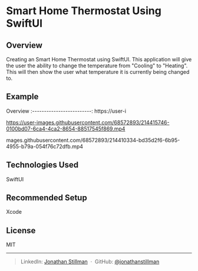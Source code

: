 # Smart Home Thermostat Using SwiftUI

## Overview
Creating an Smart Home Thermostat using SwiftUI. This application will give the user the ability to change the temperature from "Cooling" to "Heating". This will then show the user what temperature it is currently being changed to. 

## Example

Overview
:-------------------------:
https://user-i

https://user-images.githubusercontent.com/68572893/214415746-0100bd07-6ca4-4ca2-8654-88517545f869.mp4

mages.githubusercontent.com/68572893/214410334-bd35d2f6-6b95-4955-b79a-054f76c72dfb.mp4

## Technologies Used
SwiftUI

## Recommended Setup
Xcode

## License

MIT

---

> LinkedIn: [Jonathan Stillman](https://www.linkedin.com/in/jonathanstillman1/) &nbsp;&middot;&nbsp;
> GitHub: [@jonathanstillman](https://github.com/JonathanStillman)
